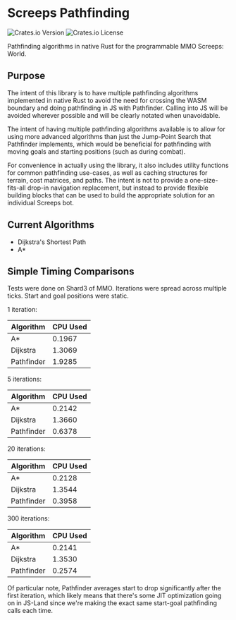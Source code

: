 # Screeps Pathfinding

![Crates.io Version](https://img.shields.io/crates/v/screeps-pathfinding)
![Crates.io License](https://img.shields.io/crates/l/screeps-pathfinding)

Pathfinding algorithms in native Rust for the programmable MMO Screeps: World.

## Purpose

The intent of this library is to have multiple pathfinding algorithms implemented
in native Rust to avoid the need for crossing the WASM boundary and doing
pathfinding in JS with Pathfinder. Calling into JS will be avoided wherever
possible and will be clearly notated when unavoidable.

The intent of having multiple pathfinding algorithms available is to allow for
using more advanced algorithms than just the Jump-Point Search that Pathfinder
implements, which would be beneficial for pathfinding with moving goals and
starting positions (such as during combat).

For convenience in actually using the library, it also includes utility functions
for common pathfinding use-cases, as well as caching structures for terrain,
cost matrices, and paths. The intent is not to provide a one-size-fits-all drop-in
navigation replacement, but instead to provide flexible building blocks that can
be used to build the appropriate solution for an individual Screeps bot.

## Current Algorithms

- Dijkstra's Shortest Path
- A\*

## Simple Timing Comparisons

Tests were done on Shard3 of MMO. Iterations were spread across multiple ticks.
Start and goal positions were static.

1 iteration:

| Algorithm | CPU Used |
|-----------|----------|
| A\*       | 0.1967   |
| Dijkstra  | 1.3069   |
| Pathfinder| 1.9285   |


5 iterations:

| Algorithm | CPU Used |
|-----------|----------|
| A\*       | 0.2142   |
| Dijkstra  | 1.3660   |
| Pathfinder| 0.6378   |


20 iterations:

| Algorithm | CPU Used |
|-----------|----------|
| A\*       | 0.2128   |
| Dijkstra  | 1.3544   |
| Pathfinder| 0.3958   |


300 iterations:

| Algorithm | CPU Used |
|-----------|----------|
| A\*       | 0.2141   |
| Dijkstra  | 1.3530   |
| Pathfinder| 0.2574   |


Of particular note, Pathfinder averages start to drop significantly after the first iteration,
which likely means that there's some JIT optimization going on in JS-Land since we're making
the exact same start-goal pathfinding calls each time.
